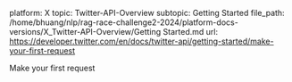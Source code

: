 platform: X
topic: Twitter-API-Overview
subtopic: Getting Started
file_path: /home/bhuang/nlp/rag-race-challenge2-2024/platform-docs-versions/X_Twitter-API-Overview/Getting Started.md
url: https://developer.twitter.com/en/docs/twitter-api/getting-started/make-your-first-request

Make your first request